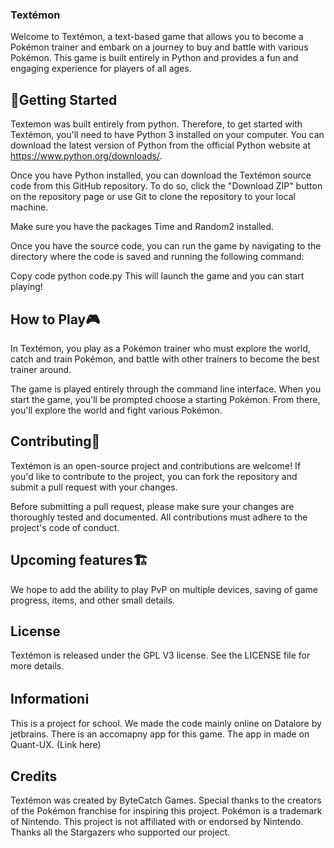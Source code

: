 ### Textémon

Welcome to Textémon, a text-based game that allows you to become a Pokémon trainer and embark on a journey to buy and battle with various Pokémon. This game is built entirely in Python and provides a fun and engaging experience for players of all ages.

## 🚀Getting Started
Textemon was built entirely from python. Therefore, to get started with Textémon, you'll need to have Python 3 installed on your computer. You can download the latest version of Python from the official Python website at https://www.python.org/downloads/.

Once you have Python installed, you can download the Textémon source code from this GitHub repository. To do so, click the "Download ZIP" button on the repository page or use Git to clone the repository to your local machine.

Make sure you have the packages Time and Random2 installed.

Once you have the source code, you can run the game by navigating to the directory where the code is saved and running the following command:

Copy code
python code.py
This will launch the game and you can start playing!

## How to Play🎮

In Textémon, you play as a Pokémon trainer who must explore the world, catch and train Pokémon, and battle with other trainers to become the best trainer around.

The game is played entirely through the command line interface. When you start the game, you'll be prompted choose a starting Pokémon. From there, you'll explore the world and fight various Pokémon.


## Contributing🔨

Textémon is an open-source project and contributions are welcome! If you'd like to contribute to the project, you can fork the repository and submit a pull request with your changes.

Before submitting a pull request, please make sure your changes are thoroughly tested and documented. All contributions must adhere to the project's code of conduct.

## Upcoming features🏗

We hope to add the ability to play PvP on multiple devices, saving of game progress, items, and other small details.

## License

Textémon is released under the GPL V3 license. See the LICENSE file for more details.

## Informationℹ︎
This is a project for school. We made the code mainly online on Datalore by jetbrains. There is an accomapny app for this game. The app in made on Quant-UX. (Link here)

## Credits

Textémon was created by ByteCatch Games. Special thanks to the creators of the Pokémon franchise for inspiring this project. Pokémon is a trademark of Nintendo. This project is not affiliated with or endorsed by Nintendo. 
Thanks all the Stargazers who supported our project.
